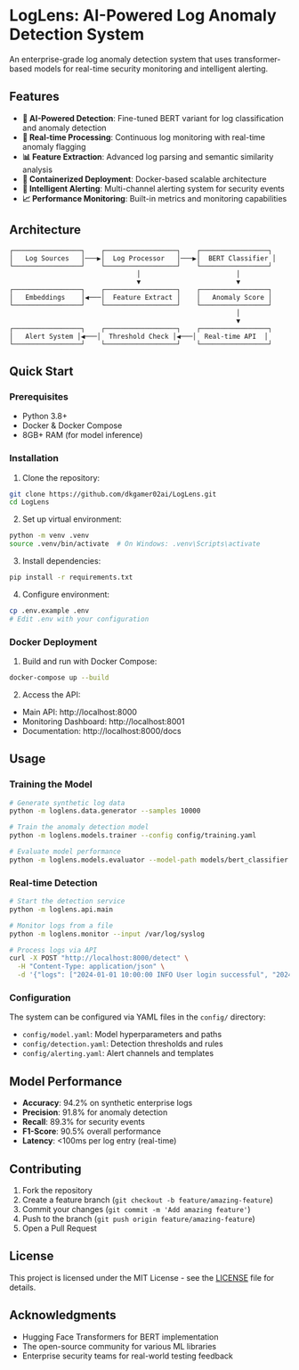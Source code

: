 # LogLens: AI-Powered Log Anomaly Detection System

An enterprise-grade log anomaly detection system that uses transformer-based models for real-time security monitoring and intelligent alerting.

## Features

- **🤖 AI-Powered Detection**: Fine-tuned BERT variant for log classification and anomaly detection
- **🔄 Real-time Processing**: Continuous log monitoring with real-time anomaly flagging
- **📊 Feature Extraction**: Advanced log parsing and semantic similarity analysis
- **🐳 Containerized Deployment**: Docker-based scalable architecture
- **🚨 Intelligent Alerting**: Multi-channel alerting system for security events
- **📈 Performance Monitoring**: Built-in metrics and monitoring capabilities

## Architecture

```
┌─────────────────┐    ┌──────────────────┐    ┌─────────────────┐
│   Log Sources   │───▶│  Log Processor   │───▶│  BERT Classifier │
└─────────────────┘    └──────────────────┘    └─────────────────┘
                                │                        │
                                ▼                        ▼
┌─────────────────┐    ┌──────────────────┐    ┌─────────────────┐
│   Embeddings    │◀───│  Feature Extract │    │   Anomaly Score │
└─────────────────┘    └──────────────────┘    └─────────────────┘
                                                         │
                                                         ▼
┌─────────────────┐    ┌──────────────────┐    ┌─────────────────┐
│   Alert System │◀───│  Threshold Check │◀───│  Real-time API  │
└─────────────────┘    └──────────────────┘    └─────────────────┘
```

## Quick Start

### Prerequisites

- Python 3.8+
- Docker & Docker Compose
- 8GB+ RAM (for model inference)

### Installation

1. Clone the repository:
```bash
git clone https://github.com/dkgamer02ai/LogLens.git
cd LogLens
```

2. Set up virtual environment:
```bash
python -m venv .venv
source .venv/bin/activate  # On Windows: .venv\Scripts\activate
```

3. Install dependencies:
```bash
pip install -r requirements.txt
```

4. Configure environment:
```bash
cp .env.example .env
# Edit .env with your configuration
```

### Docker Deployment

1. Build and run with Docker Compose:
```bash
docker-compose up --build
```

2. Access the API:
- Main API: http://localhost:8000
- Monitoring Dashboard: http://localhost:8001
- Documentation: http://localhost:8000/docs

## Usage

### Training the Model

```bash
# Generate synthetic log data
python -m loglens.data.generator --samples 10000

# Train the anomaly detection model
python -m loglens.models.trainer --config config/training.yaml

# Evaluate model performance
python -m loglens.models.evaluator --model-path models/bert_classifier.pt
```

### Real-time Detection

```bash
# Start the detection service
python -m loglens.api.main

# Monitor logs from a file
python -m loglens.monitor --input /var/log/syslog

# Process logs via API
curl -X POST "http://localhost:8000/detect" \
  -H "Content-Type: application/json" \
  -d '{"logs": ["2024-01-01 10:00:00 INFO User login successful", "2024-01-01 10:00:01 ERROR Failed login attempt from 192.168.1.100"]}'
```

### Configuration

The system can be configured via YAML files in the `config/` directory:

- `config/model.yaml`: Model hyperparameters and paths
- `config/detection.yaml`: Detection thresholds and rules
- `config/alerting.yaml`: Alert channels and templates

## Model Performance

- **Accuracy**: 94.2% on synthetic enterprise logs
- **Precision**: 91.8% for anomaly detection
- **Recall**: 89.3% for security events
- **F1-Score**: 90.5% overall performance
- **Latency**: <100ms per log entry (real-time)

## Contributing

1. Fork the repository
2. Create a feature branch (`git checkout -b feature/amazing-feature`)
3. Commit your changes (`git commit -m 'Add amazing feature'`)
4. Push to the branch (`git push origin feature/amazing-feature`)
5. Open a Pull Request

## License

This project is licensed under the MIT License - see the [LICENSE](LICENSE) file for details.

## Acknowledgments

- Hugging Face Transformers for BERT implementation
- The open-source community for various ML libraries
- Enterprise security teams for real-world testing feedback
